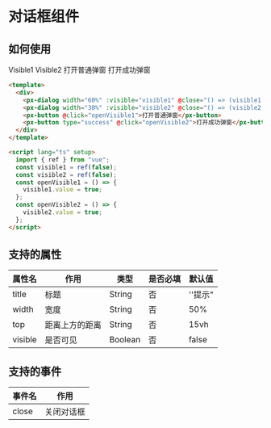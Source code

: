 # 对话框组件

## 如何使用

<style>
    .row button {
     margin-right:20px;
    }
</style>

<div class="row">
<px-dialog width="60%" :visible="visible1" @close="() => (visible1 = false)">Visible1</px-dialog>
<px-dialog width="30%" :visible="visible2" @close="() => (visible2 = false)">Visible2</px-dialog>
<px-button @click="openVisible1">打开普通弹窗</px-button>
<px-button type="success" @click="openVisible2">打开成功弹窗</px-button>
</div>

<script lang="ts" setup>
  import { ref } from "vue";
  const visible1 = ref(false);
  const visible2 = ref(false);
  const openVisible1 = () => {
    visible1.value = true;
  };
  const openVisible2 = () => {
    visible2.value = true;
  };
</script>

```html
<template>
  <div>
    <px-dialog width="60%" :visible="visible1" @close="() => (visible1 = false)">Visible1</px-dialog>
    <px-dialog width="30%" :visible="visible2" @close="() => (visible2 = false)">Visible2</px-dialog>
    <px-button @click="openVisible1">打开普通弹窗</px-button>
    <px-button type="success" @click="openVisible2">打开成功弹窗</px-button>
  </div>
</template>

<script lang="ts" setup>
  import { ref } from "vue";
  const visible1 = ref(false);
  const visible2 = ref(false);
  const openVisible1 = () => {
    visible1.value = true;
  };
  const openVisible2 = () => {
    visible2.value = true;
  };
</script>
```

## 支持的属性

| 属性名  | 作用           | 类型    | 是否必填 | 默认值  |
| ------- | -------------- | ------- | -------- | ------- |
| title   | 标题           | String  | 否       | ''提示" |
| width   | 宽度           | String  | 否       | 50%     |
| top     | 距离上方的距离 | String  | 否       | 15vh    |
| visible | 是否可见       | Boolean | 否       | false   |

## 支持的事件

| 事件名 | 作用       |
| ------ | ---------- |
| close  | 关闭对话框 |
